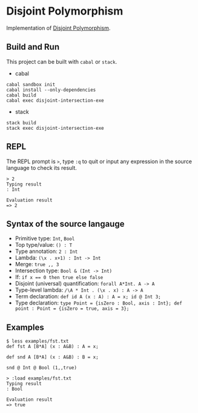 # Disjoint Polymorphism

Implementation of [Disjoint Polymorphism](http://i.cs.hku.hk/~bruno/papers/ESOP2017.pdf).

## Build and Run

This project can be built with `cabal` or `stack`.

* cabal
```
cabal sandbox init
cabal install --only-dependencies
cabal build
cabal exec disjoint-intersection-exe
```

* stack
```
stack build
stack exec disjoint-intersection-exe
```

## REPL

The REPL prompt is `>`, type `:q` to quit or input any expression in the source language to check its result.

```
> 2
Typing result
: Int

Evaluation result
=> 2
```

## Syntax of the source langauge

* Primitive type: `Int`, `Bool`
* Top type/value: `() : T`
* Type annotation: `2 : Int`
* Lambda: `(\x . x+1) : Int -> Int`
* Merge: `true ,, 3`
* Intersection type: `Bool & (Int -> Int)`
* If: `if x == 0 then true else false`
* Disjoint (universal) quantification: `forall A*Int. A -> A`
* Type-level lambda: `/\A * Int . (\x . x) : A -> A`
* Term declaration: `def id A (x : A) : A = x; id @ Int 3;`
* Type declaration: `type Point = {isZero : Bool, axis : Int}; def point : Point = {isZero = true, axis = 3};`

## Examples

```
$ less examples/fst.txt
def fst A [B*A] (x : A&B) : A = x;

def snd A [B*A] (x : A&B) : B = x;

snd @ Int @ Bool (1,,true)
```

```
> :load examples/fst.txt
Typing result
: Bool

Evaluation result
=> true
```
